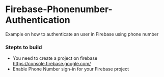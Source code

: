 # Firebase-Phonenumber-Authentication

Example on how to authenticate an user in Firebase using phone number

### Stepts to build

- You need to create a project on firebase https://console.firebase.google.com/
- Enable Phone Number sign-in for your Firebase project
